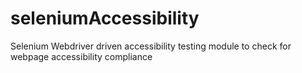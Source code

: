 seleniumAccessibility
=====================

Selenium Webdriver driven accessibility testing module to check for webpage accessibility compliance
